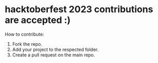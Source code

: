 # hacktoberfest 2023 contributions are accepted :)

How to contribute:
1. Fork the repo.
2. Add your project to the respected folder.
3. Create a pull request on the main repo.

